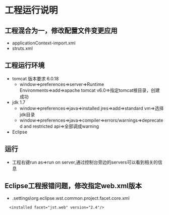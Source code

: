 # 工程运行说明

## 工程混合为一，修改配置文件变更应用
- applicationContext-import.xml
- struts.xml

## 工程运行环境

- tomcat 版本要求 6.0.18
    - window=>preferences=>server=>Runtime Environments=>add=>apache tomcat v6.0=>指定tomcat根目录，创建成功 
- jdk 1.7
    - window=>preferences=>java=>installed jres=>add=>standard vm=>选择jdk目录
    - window=>preferences=>java=>compiler=>errors/warnings=>deprecated and restricted api=>全部调成warning
- Eclipse

## 运行
- 工程右键run as=>run on server,通过控制台旁边的servers可以看到相关的信息

## Eclipse工程报错问题，修改指定web.xml版本
- \.settings\org.eclipse.wst.common.project.facet.core.xml

```
  <installed facet="jst.web" version="2.4"/>
```